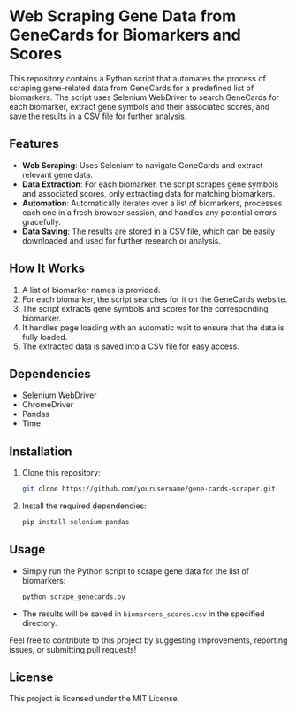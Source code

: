 # Web Scraping Gene Data from GeneCards for Biomarkers and Scores

This repository contains a Python script that automates the process of scraping gene-related data from GeneCards for a predefined list of biomarkers. The script uses Selenium WebDriver to search GeneCards for each biomarker, extract gene symbols and their associated scores, and save the results in a CSV file for further analysis.

## Features

- **Web Scraping**: Uses Selenium to navigate GeneCards and extract relevant gene data.
- **Data Extraction**: For each biomarker, the script scrapes gene symbols and associated scores, only extracting data for matching biomarkers.
- **Automation**: Automatically iterates over a list of biomarkers, processes each one in a fresh browser session, and handles any potential errors gracefully.
- **Data Saving**: The results are stored in a CSV file, which can be easily downloaded and used for further research or analysis.

## How It Works

1. A list of biomarker names is provided.
2. For each biomarker, the script searches for it on the GeneCards website.
3. The script extracts gene symbols and scores for the corresponding biomarker.
4. It handles page loading with an automatic wait to ensure that the data is fully loaded.
5. The extracted data is saved into a CSV file for easy access.

## Dependencies

- Selenium WebDriver
- ChromeDriver
- Pandas
- Time

## Installation

1. Clone this repository:
    ```bash
    git clone https://github.com/yourusername/gene-cards-scraper.git
    ```

2. Install the required dependencies:
    ```bash
    pip install selenium pandas
    ```

## Usage

- Simply run the Python script to scrape gene data for the list of biomarkers:
    ```bash
    python scrape_genecards.py
    ```

- The results will be saved in `biomarkers_scores.csv` in the specified directory.

Feel free to contribute to this project by suggesting improvements, reporting issues, or submitting pull requests!

## License

This project is licensed under the MIT License.
